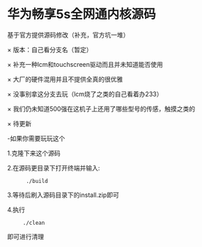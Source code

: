 #      华为畅享5s全网通内核源码
基于官方提供源码修改（补充，官方坑一堆）

× 版本：自己看分支名（暂定）

× 补充一种lcm和touchscreen驱动而且并未知道能否使用

× 大厂的硬件混用并且不提供全真的很优雅

× 没事别拿这分支去玩（lcm烧了之类的自己看着办233）

× 我们仍未知道500强在这机子上还用了哪些型号的传感，触摸之类的

× 待更新

-如果你需要玩玩这个

1.克隆下来这个源码

2.在源码更目录下打开终端并输入:

          ./build

3.等待后刷入源码目录下的install.zip即可

4.执行

         ./clean

即可进行清理
